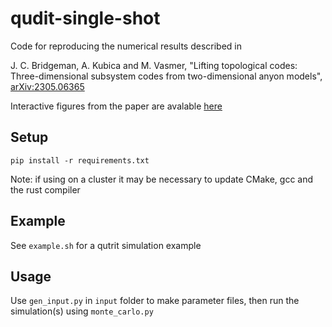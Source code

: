 # qudit-single-shot

Code for reproducing the numerical results described in

J. C. Bridgeman, A. Kubica and M. Vasmer, "Lifting topological codes: Three-dimensional subsystem codes from two-dimensional anyon models", [arXiv:2305.06365](https://arxiv.org/abs/2305.06365)

Interactive figures from the paper are avalable [here](https://mikevasmer.github.io/qudit-single-shot/)

## Setup

`pip install -r requirements.txt`

Note: if using on a cluster it may be necessary to update CMake, gcc and the rust compiler

## Example

See `example.sh` for a qutrit simulation example

## Usage

Use `gen_input.py` in `input` folder to make parameter files, then run the simulation(s) using `monte_carlo.py`

